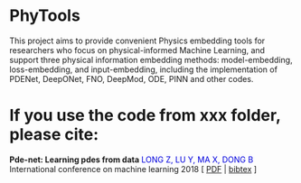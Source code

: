 # PhyTools
This project aims to provide convenient Physics embedding tools for researchers who focus on physical-informed Machine Learning, and support three physical information embedding methods: model-embedding, loss-embedding, and input-embedding, including the implementation of PDENet, DeepONet, FNO, DeepMod, ODE, PINN and other codes.


# If you use the code from xxx folder, please cite:

**Pde-net: Learning pdes from data**
<font color="#0000dd">LONG Z, LU Y, MA X, DONG B</font><br /> 
International conference on machine learning 2018
[ [PDF](http://proceedings.mlr.press/v80/long18a/long18a.pdf) | [bibtex](https://scholar.googleusercontent.com/scholar.bib?q=info:KW7G5ZqtD6gJ:scholar.google.com/&output=citation&scisdr=CgWA1LDyEJ_Y5qRtd8o:AAGBfm0AAAAAZARrb8q8Bp-YTbVLUxg6k1WnA04yh8tj&scisig=AAGBfm0AAAAAZARrb_9Zm9dEtLa90PZz11V7zasbeq0a&scisf=4&ct=citation&cd=-1&hl=zh-CN) ]
